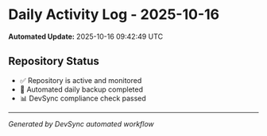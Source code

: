 # Daily Activity Log - 2025-10-16

**Automated Update:** 2025-10-16 09:42:49 UTC

## Repository Status
- ✅ Repository is active and monitored
- 🔄 Automated daily backup completed
- 📊 DevSync compliance check passed

---
*Generated by DevSync automated workflow*
